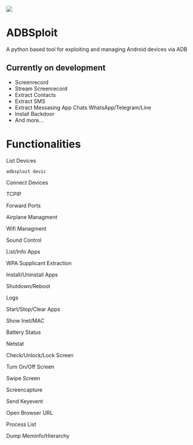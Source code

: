 ![](https://raw.githubusercontent.com/mesquidar/adbsploit/master/adbsploit.png)

# ADBSploit

A python based tool for exploiting and managing Android devices via ADB

## Currently on development

- Screenrecord
- Stream Screenrecord
- Extract Contacts
- Extract SMS
- Extract Messasing App Chats WhatsApp/Telegram/Line
- Install Backdoor
- And more...

# Functionalities

List Devices
```
adbsploit devic
```

Connect Devices

TCPIP

Forward Ports

Airplane Managment

Wifi Managment

Sound Control

List/Info Apps

WPA Supplicant Extraction

Install/Uninstall Apps

Shutdown/Reboot

Logs

Start/Stop/Clear Apps

Show Inet/MAC

Battery Status

Netstat

Check/Unlock/Lock Screen

Turn On/Off Screen

Swipe Screen

Screencapture

Send Keyevent

Open Browser URL

Process List

Dump Meminfo/Hierarchy





